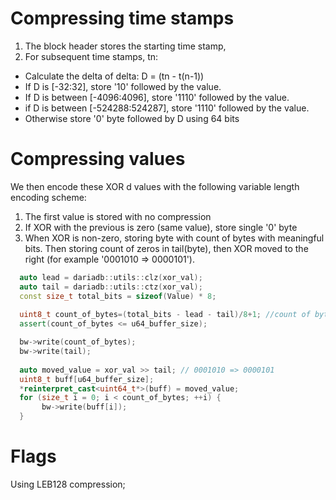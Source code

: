# Compressing time stamps

1. The block header stores the starting time stamp, 
2. For subsequent time stamps, tn:
 * Calculate the delta of delta: D = (tn - t(n-1)) 
 * If D is [-32:32], store '10' followed by the value.
 * If D is between [-4096:4096], store '1110' followed by the value.
 * if D is between [-524288:524287], store '1110' followed by the value.
 * Otherwise store '0' byte followed by D using 64 bits

# Compressing values

We then encode these XOR d values with the following variable length encoding scheme:
1. The first value is stored with no compression
2. If XOR with the previous is zero (same value), store  single '0' byte
3. When XOR is non-zero, storing byte with count of bytes with meaningful bits. 
Then storing count of zeros in tail(byte), then XOR moved 
to the right (for example '0001010 => 0000101').

```C++
  auto lead = dariadb::utils::clz(xor_val);
  auto tail = dariadb::utils::ctz(xor_val);
  const size_t total_bits = sizeof(Value) * 8;
  
  uint8_t count_of_bytes=(total_bits - lead - tail)/8+1; //count of byte in XOR
  assert(count_of_bytes <= u64_buffer_size);

  bw->write(count_of_bytes);
  bw->write(tail);
  
  auto moved_value = xor_val >> tail; // 0001010 => 0000101
  uint8_t buff[u64_buffer_size];
  *reinterpret_cast<uint64_t*>(buff) = moved_value;
  for (size_t i = 0; i < count_of_bytes; ++i) {
	   bw->write(buff[i]);
  }
```

# Flags

Using LEB128 compression;
